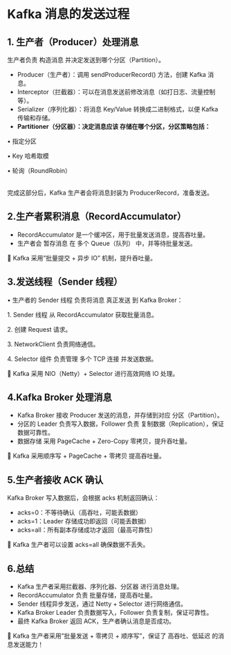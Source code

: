 # Kafka 消息的发送过程

## 1. 生产者（Producer）处理消息

生产者负责 构造消息 并决定发送到哪个分区（Partition）。

* Producer（生产者）：调用 sendProducerRecord() 方法，创建 Kafka 消息。
* Interceptor（拦截器）：可以在消息发送前修改消息（如打日志、流量控制等）。
* Serializer（序列化器）：将消息 Key/Value 转换成二进制格式，以便 Kafka 传输和存储。
* **Partitioner（分区器）：决定消息应该 存储在哪个分区，分区策略包括：**

&#x20;          • 指定分区

&#x20;          • Key 哈希取模

&#x20;          • 轮询（RoundRobin）

\
完成这部分后，Kafka 生产者会将消息封装为 ProducerRecord，准备发送。

## 2.生产者累积消息（RecordAccumulator）

* RecordAccumulator 是一个缓冲区，用于批量发送消息，提高吞吐量。
* 生产者会 暂存消息 在 多个 Queue（队列） 中，并等待批量发送。&#x20;

📌 Kafka 采用”批量提交 + 异步 IO” 机制，提升吞吐量。

## 3.发送线程（Sender 线程）

• 生产者的 Sender 线程 负责将消息 真正发送 到 Kafka Broker：

1\. Sender 线程 从 RecordAccumulator 获取批量消息。

2\. 创建 Request 请求。

3\. NetworkClient 负责网络通信。

4\. Selector 组件 负责管理 多个 TCP 连接 并发送数据。



📌 Kafka 采用 NIO（Netty）+ Selector 进行高效网络 IO 处理。

## 4.Kafka Broker 处理消息

* Kafka Broker 接收 Producer 发送的消息，并存储到对应 分区（Partition）。
* 分区的 Leader 负责写入数据，Follower 负责 复制数据（Replication），保证数据可靠性。
* 数据存储 采用 PageCache + Zero-Copy 零拷贝，提升吞吐量。

📌 Kafka 采用顺序写 + PageCache + 零拷贝 提高吞吐量。

## 5.生产者接收 ACK 确认

Kafka Broker 写入数据后，会根据 acks 机制返回确认：

* acks=0：不等待确认（高吞吐，可能丢数据）
* acks=1：Leader 存储成功即返回（可能丢数据）
* acks=all：所有副本存储成功才返回（最高可靠性）

📌 Kafka 生产者可以设置 acks=all 确保数据不丢失。

## 6.总结

* Kafka 生产者采用拦截器、序列化器、分区器 进行消息处理。
* RecordAccumulator 负责 批量存储，提高吞吐量。
* Sender 线程异步发送，通过 Netty + Selector 进行网络通信。
* Kafka Broker Leader 负责数据写入，Follower 负责复制，保证可靠性。
* 最终 Kafka Broker 返回 ACK，生产者确认消息是否成功。

🚀 Kafka 生产者采用”批量发送 + 零拷贝 + 顺序写”，保证了 高吞吐、低延迟 的消息发送能力！
